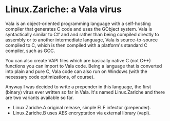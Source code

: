 # Linux.Zariche: a Vala virus

Vala is an object-oriented programming language with a self-hosting compiler that generates C code and uses the GObject system. Vala is syntactically similar to C# and and rather than being compiled directly to assembly or to another intermediate language, Vala is source-to-source compiled to C, which is then compiled with a platform's standard C compiler, such as GCC.

You can also create VAPI files which are basically native C (not C++) functions you can import to Vala code. Being a language that is converted into plain and pure C, Vala code can also run on Windows (with the necessary code optimizations, of course).

Anyway I was decided to write a prepender in this language, the first (binary) virus ever written so far in Vala. It's named Linux.Zariche and there are two variants available so far.

* Linux.Zariche.A original release, simple ELF infector (prepender).
* Linux.Zariche.B uses AES encryptation via external library (vapi).

